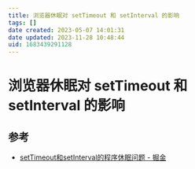 ```yaml
---
title: 浏览器休眠对 setTimeout 和 setInterval 的影响
tags: []
date created: 2023-05-07 14:01:31
date updated: 2023-11-28 10:48:44
uid: 1683439291128
---
```


# 浏览器休眠对 setTimeout 和 setInterval 的影响

## 参考

- [setTimeout和setInterval的程序休眠问题 - 掘金](https://juejin.cn/post/6844903667456278541)
